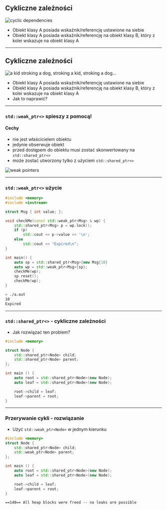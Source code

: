 ﻿<!-- .slide: data-auto-animate data-background="#111111" -->

## Cykliczne zależności

<img data-id="cyclic" src="../img/cyclicinverted.png" alt="cyclic dependencies" class="plain fragment fade-in">

* <!-- .element: class="fragment fade-in" --> Obiekt klasy A posiada wskaźnik/referencję ustawione na siebie
* <!-- .element: class="fragment fade-in" --> Obiekt klasy A posiada wskaźnik/referencję na obiekt klasy B, który z kolei wskazuje na obiekt klasy A

___
<!-- .slide: data-auto-animate data-background="#111111" -->

## Cykliczne zależności

<img data-id="cyclic" src="../img/cyclic_dependencies.gif" alt="a kid stroking a dog, stroking a kid, stroking a dog..." class="plain fragment fade-in">

* Obiekt klasy A posiada wskaźnik/referencję ustawione na siebie
* Obiekt klasy A posiada wskaźnik/referencję na obiekt klasy B, który z kolei wskazuje na obiekt klasy A
* <!-- .element: class="fragment fade-in" --> Jak to naprawić?

___

### `std::weak_ptr<>` spieszy z pomocą!

#### Cechy

* <!-- .element: class="fragment fade-in" --> nie jest właścicielem obiektu
* <!-- .element: class="fragment fade-in" --> jedynie obserwuje obiekt
* <!-- .element: class="fragment fade-in" --> przed dostępem do obiektu musi zostać skonwertowany na <code>std::shared_ptr<></code>
* <!-- .element: class="fragment fade-in" --> może zostać utworzony tylko z użyciem <code>std::shared_ptr<></code>

<div>
    <img src="../img/weakptrinverted.png" alt="weak pointers" class="plain fragment fade-in">
</div>

___

### `std::weak_ptr<>` użycie

<div class="multicolumn" style="position: relative">
<div class="col" style="width: 65%; flex: none">

```cpp
#include <memory>
#include <iostream>

struct Msg { int value; };

void checkMe(const std::weak_ptr<Msg> & wp) {
    std::shared_ptr<Msg> p = wp.lock();
    if (p)
        std::cout << p->value << '\n';
    else
        std::cout << "Expired\n";
}

int main() {
    auto sp = std::shared_ptr<Msg>{new Msg{10}};
    auto wp = std::weak_ptr<Msg>{sp};
    checkMe(wp);
    sp.reset();
    checkMe(wp);
}
```
<!-- .element: class="fragment fade-in" style="font-size: 0.57em" -->

</div>

<div class="col fragment fade-in">

```bash
> ./a.out
10
Expired
```

</div>
</div>

___

### `std::shared_ptr<>` - cykliczne zależności

* Jak rozwiązać ten problem?

```cpp
#include <memory>

struct Node {
    std::shared_ptr<Node> child;
    std::shared_ptr<Node> parent;
};

int main () {
    auto root = std::shared_ptr<Node>(new Node);
    auto leaf = std::shared_ptr<Node>(new Node);

    root->child = leaf;
    leaf->parent = root;
}
```

___

### Przerywanie cykli - rozwiązanie

* Użyć `std::weak_ptr<Node>` w jednym kierunku

```cpp
#include <memory>
struct Node {
    std::shared_ptr<Node> child;
    std::weak_ptr<Node> parent;
};

int main () {
    auto root = std::shared_ptr<Node>(new Node);
    auto leaf = std::shared_ptr<Node>(new Node);

    root->child = leaf;
    leaf->parent = root;
}
```

```text
==148== All heap blocks were freed -- no leaks are possible
```
<!-- .element: class="fragment fade-in" -->
